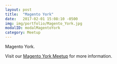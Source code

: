 ```yaml
---
layout: post
title:  "Magento York"
date:   2017-02-01 15:08:10 -0500
img: img/portfolio/Magento_York.jpg
modalID: modalMagentoYork
category: Meetup
---
```

Magento York.

Visit our [Magento York Meetup][magento-york-meetup-link] for more information.

[magento-york-meetup-link]: https://www.meetup.com/Magento-York/